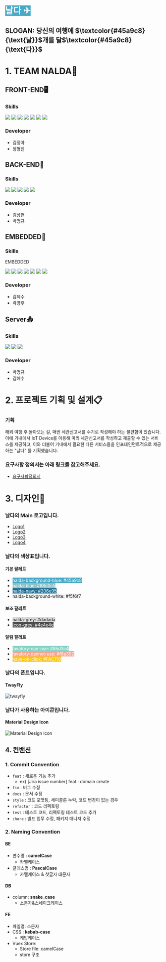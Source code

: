 # <span style="background-color:#45a9c8;color:#f5f6f7">날다 ✈</span>

## SLOGAN: 당신의 여행에 $\textcolor{#45a9c8}{\text{날}}$개를 달$\textcolor{#45a9c8}{\text{다}}$

# 1. TEAM NALDA👥

## FRONT-END🖥️
### Skills
<p display="inline-block">
<img src="https://img.shields.io/badge/HTML-E34F26?style=for-the-badge&logo=HTML5&logoColor=white">
<img src="https://img.shields.io/badge/CSS-1572B6?style=for-the-badge&logo=CSS3&logoColor=white">
<img src="https://img.shields.io/badge/JavaScript-F7DF1E?style=for-the-badge&logo=JavaScript&logoColor=white">
<img src="https://img.shields.io/badge/Vue.js-4FC08D?style=for-the-badge&logo=Vue.js&logoColor=white">
<img src="https://img.shields.io/badge/Vuetify-1867C0?style=for-the-badge&logo=Vuetify&logoColor=white">
<img src="https://img.shields.io/badge/Bootstrap-7952B3?style=for-the-badge&logo=Bootstrap&logoColor=white">
<img src="https://img.shields.io/badge/Nuxt.js-00DC82?style=for-the-badge&logo=Nuxt.js&logoColor=white">
</p>

### Developer

- 김정아
- 정형진


## BACK-END💽
### Skills
<p display="inline-block">
<img src="https://img.shields.io/badge/Spring_Boot-6DB33F?style=for-the-badge&logo=spring%20boot&logoColor=white">
<img src="https://img.shields.io/badge/Spring_Security-6DB33F?style=for-the-badge&logo=spring%20Security&logoColor=white">
<img src="https://img.shields.io/badge/JSON_Web_Tokens-000000?style=for-the-badge&logo=JSON%20web%20tokens&logoColor=white">
<img src="https://img.shields.io/badge/JPA-59666C?style=for-the-badge&logo=hibernate&logoColor=white">
<img src="https://img.shields.io/badge/MySQL-3479A1?style=for-the-badge&logo=Mysql&logoColor=white">
</p>

### Developer
- 김상현
- 박명규

## EMBEDDED🤖
### Skills
<p>EMBEDDED</p>

<p display="inline-block">
<img src="https://img.shields.io/badge/Arduino-00979D?style=for-the-badge&logo=arduino&logoColor=white">
<img src="https://img.shields.io/badge/Raspberry_Pi-A22846?style=for-the-badge&logo=raspberry%20pi&logoColor=white">
<img src="https://img.shields.io/badge/Eclipse_Mosquitto-3776AB?style=for-the-badge&logo=Eclipse%20mosquitto&logoColor=white">
<img src="https://img.shields.io/badge/C-A8B9CC?style=for-the-badge&logo=C&logoColor=white">
<img src="https://img.shields.io/badge/C++-00599C?style=for-the-badge&logo=C%2B%2B&logoColor=white">
<img src="https://img.shields.io/badge/Linux-FCC624?style=for-the-badge&logo=linux&logoColor=white">
<img src="https://img.shields.io/badge/Python-3776AB?style=for-the-badge&logo=Python&logoColor=white">
</p>

### Developer
- 김혜수
- 곽영후  

## Server📤
### Skills
<p display="inline-block">
<img src="https://img.shields.io/badge/Amazon_EC2-FF9900?style=for-the-badge&logo=amazon%20ec2&logoColor=white">
<img src="https://img.shields.io/badge/Amazon_RDS-527FFF?style=for-the-badge&logo=amazon%20rds&logoColor=white">
<img src="https://img.shields.io/badge/nginx-009639?style=for-the-badge&logo=nginx&logoColor=white">
</p>

### Developer
- 박명규
- 김혜수

# 2. 프로젝트 기획 및 설계📋

### 기획

해외 여행 후 돌아오는 길, 매번 세관신고서를 수기로 작성해야 하는 불편함이 있습니다. 이에 기내에서 IoT Device를 이용해 미리 세관신고서를 작성하고 제출할 수 있는 서비스를 제공하고, 이와 더불어 기내에서 필요한 다른 서비스들을 인포테인먼트적으로 제공하는 "날다" 를 기획했습니다.

### 요구사항 정의서는 아래 링크를 참고해주세요.

- [요구사항정의서](/%EC%9A%94%EA%B5%AC%EC%82%AC%ED%95%AD%EC%A0%95%EC%9D%98%EC%84%9C.xlsx)

# 3. 디자인🎨

### 날다의 Main 로고입니다.

- [Logo1](/logo/1.png)
- [Logo2](/logo/2.png)
- [Logo3](/logo/3.png)
- [Logo4](/logo/4.png)

### 날다의 색상표입니다.

#### 기본 팔레트

- <span style="background-color:#45a9c8;color:white">nalda-background-blue: #45a9c8</span>
- <span style="background-color:#88c0c5;color:white">nalda-blue: #88c0c5</span>
- <span style="background-color:#206e95;color:white">nalda-navy: #206e95</span>
- <span style="background-color:#f5f6f7">nalda-background-white: #f5f6f7</span>

#### 보조 팔레트

- <span style="background-color:#dadada">nalda-grey: #dadada</span>
- <span style="background-color:#4e4e4e;color:white">icon-grey: #4e4e4e</span>

#### 알림 팔레트

- <span style="background-color:#85d3c4;color:white">lavatory-can-use: #85d3c4</span>
- <span style="background-color:#f8a392;color:white">lavatory-cannot-use: #f8a392</span>
- <span style="background-color:#FAC710;color:white">navs-on-click: #FAC710</span>

### 날다의 폰트입니다.

#### TwayFly

![twayfly](https://noonnucc-production.sfo2.cdn.digitaloceanspaces.com/noonnu7109c68d82ab78bdaf7b37b3fb82c3e41641514318)

### 날다가 사용하는 아이콘입니다.

#### Material Design Icon

![Material Design Icon](https://lh3.googleusercontent.com/64GWPJbpSJKB2hejLK02GLHjflv2B8cCr7SJUQI7cHXO0Qakc28U-ZRw7IRL3WadD8Stugb1HB4GgpqEkRydsEaR9AC4SqrTeRlCDlo=w1064-v0)

## 4. 컨밴션

### 1. Commit Convention

- `feat` : 새로운 기능 추가
  - ex) [Jira issue number] feat : domain create
- `fix` : 버그 수정
- `docs` : 문서 수정
- `style` : 코드 포맷팅, 세미콜론 누락, 코드 변경이 없는 경우
- `refactor` : 코드 리펙토링
- `test` : 테스트 코드, 리펙토링 테스트 코드 추가
- `chore` : 빌드 업무 수정, 패키지 매니저 수정

### 2. Naming Convention

#### **BE**

- 변수명 : **camelCase**
  - 카멜케이스
- 클래스명 : **PascalCase**
  - 카멜케이스 & 첫글자 대문자

#### **DB**

- column: **snake_case**
  - 소문자&스네이크케이스

#### **FE**

- 파일명: 소문자
- CSS : **kebab-case**
  - 케밥케이스
- Vuex Store:
  - Store file: camelCase
  - store 구조
